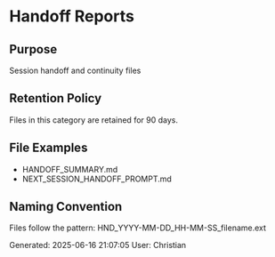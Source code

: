 # Handoff Reports

## Purpose
Session handoff and continuity files

## Retention Policy
Files in this category are retained for 90 days.

## File Examples
- HANDOFF_SUMMARY.md
- NEXT_SESSION_HANDOFF_PROMPT.md

## Naming Convention
Files follow the pattern: HND_YYYY-MM-DD_HH-MM-SS_filename.ext

Generated: 2025-06-16 21:07:05
User: Christian

